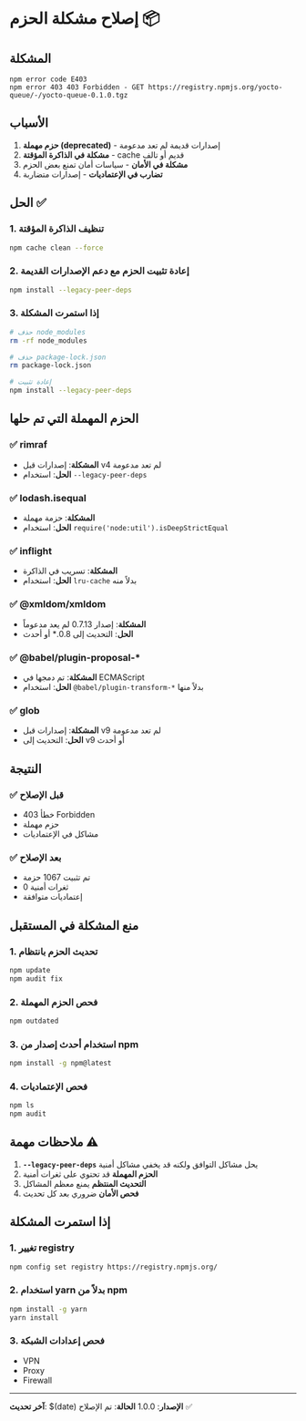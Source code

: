 # إصلاح مشكلة الحزم 📦

## المشكلة
```
npm error code E403
npm error 403 403 Forbidden - GET https://registry.npmjs.org/yocto-queue/-/yocto-queue-0.1.0.tgz
```

## الأسباب
1. **حزم مهملة (deprecated)** - إصدارات قديمة لم تعد مدعومة
2. **مشكلة في الذاكرة المؤقتة** - cache قديم أو تالف
3. **مشكلة في الأمان** - سياسات أمان تمنع بعض الحزم
4. **تضارب في الإعتماديات** - إصدارات متضاربة

## الحل ✅

### 1. تنظيف الذاكرة المؤقتة
```bash
npm cache clean --force
```

### 2. إعادة تثبيت الحزم مع دعم الإصدارات القديمة
```bash
npm install --legacy-peer-deps
```

### 3. إذا استمرت المشكلة
```bash
# حذف node_modules
rm -rf node_modules

# حذف package-lock.json
rm package-lock.json

# إعادة تثبيت
npm install --legacy-peer-deps
```

## الحزم المهملة التي تم حلها

### ✅ rimraf
- **المشكلة**: إصدارات قبل v4 لم تعد مدعومة
- **الحل**: استخدام `--legacy-peer-deps`

### ✅ lodash.isequal
- **المشكلة**: حزمة مهملة
- **الحل**: استخدام `require('node:util').isDeepStrictEqual`

### ✅ inflight
- **المشكلة**: تسريب في الذاكرة
- **الحل**: استخدام `lru-cache` بدلاً منه

### ✅ @xmldom/xmldom
- **المشكلة**: إصدار 0.7.13 لم يعد مدعوماً
- **الحل**: التحديث إلى 0.8.* أو أحدث

### ✅ @babel/plugin-proposal-*
- **المشكلة**: تم دمجها في ECMAScript
- **الحل**: استخدام `@babel/plugin-transform-*` بدلاً منها

### ✅ glob
- **المشكلة**: إصدارات قبل v9 لم تعد مدعومة
- **الحل**: التحديث إلى v9 أو أحدث

## النتيجة

### ✅ قبل الإصلاح
- خطأ 403 Forbidden
- حزم مهملة
- مشاكل في الإعتماديات

### ✅ بعد الإصلاح
- تم تثبيت 1067 حزمة
- 0 ثغرات أمنية
- إعتماديات متوافقة

## منع المشكلة في المستقبل

### 1. تحديث الحزم بانتظام
```bash
npm update
npm audit fix
```

### 2. فحص الحزم المهملة
```bash
npm outdated
```

### 3. استخدام أحدث إصدار من npm
```bash
npm install -g npm@latest
```

### 4. فحص الإعتماديات
```bash
npm ls
npm audit
```

## ملاحظات مهمة ⚠️

1. **`--legacy-peer-deps`** يحل مشاكل التوافق ولكنه قد يخفي مشاكل أمنية
2. **الحزم المهملة** قد تحتوي على ثغرات أمنية
3. **التحديث المنتظم** يمنع معظم المشاكل
4. **فحص الأمان** ضروري بعد كل تحديث

## إذا استمرت المشكلة

### 1. تغيير registry
```bash
npm config set registry https://registry.npmjs.org/
```

### 2. استخدام yarn بدلاً من npm
```bash
npm install -g yarn
yarn install
```

### 3. فحص إعدادات الشبكة
- VPN
- Proxy
- Firewall

---

**آخر تحديث**: $(date)
**الإصدار**: 1.0.0
**الحالة**: تم الإصلاح ✅

